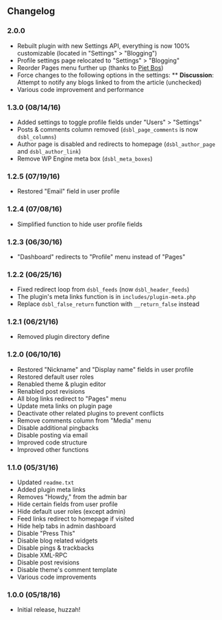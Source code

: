 ## Changelog
### 2.0.0
* Rebuilt plugin with new Settings API, everything is now 100% customizable (located in "Settings" > "Blogging")
* Profile settings page relocated to "Settings" > "Blogging"
* Reorder Pages menu further up (thanks to [Piet Bos](https://github.com/factmaven/disable-blogging/pull/2))
* Force changes to the following options in the settings:
** **Discussion**: Attempt to notify any blogs linked to from the article (unchecked)
* Various code improvement and performance

### 1.3.0 (08/14/16)
* Added settings to toggle profile fields under "Users" > "Settings"
* Posts & comments column removed (`dsbl_page_comments` is now `dsbl_columns`)
* Author page is disabled and redirects to homepage (`dsbl_author_page` and `dsbl_author_link`)
* Remove WP Engine meta box (`dsbl_meta_boxes`)

### 1.2.5 (07/19/16)
* Restored "Email" field in user profile

### 1.2.4 (07/08/16)
* Simplified function to hide user profile fields

### 1.2.3 (06/30/16)
* "Dashboard" redirects to "Profile" menu instead of "Pages"

### 1.2.2 (06/25/16) 
* Fixed redirect loop from `dsbl_feeds` (now `dsbl_header_feeds`)
* The plugin's meta links function is in `includes/plugin-meta.php`
* Replace `dsbl_false_return` function with `__return_false` instead

### 1.2.1 (06/21/16) 
* Removed plugin directory define

### 1.2.0 (06/10/16) 
* Restored "Nickname" and "Display name" fields in user profile
* Restored default user roles
* Renabled theme & plugin editor
* Renabled post revisions
* All blog links redirect to "Pages" menu
* Update meta links on plugin page
* Deactivate other related plugins to prevent conflicts
* Remove comments column from "Media" menu
* Disable additional pingbacks
* Disable posting via email
* Improved code structure
* Improved other functions

### 1.1.0 (05/31/16) 
* Updated `readme.txt`
* Added plugin meta links
* Removes "Howdy," from the admin bar
* Hide certain fields from user profile
* Hide default user roles (except admin)
* Feed links redirect to homepage if visited
* Hide help tabs in admin dashboard
* Disable "Press This"
* Disable blog related widgets
* Disable pings & trackbacks
* Disable XML-RPC
* Disable post revisions
* Disable theme's comment template
* Various code improvements

### 1.0.0 (05/18/16) 
* Initial release, huzzah!